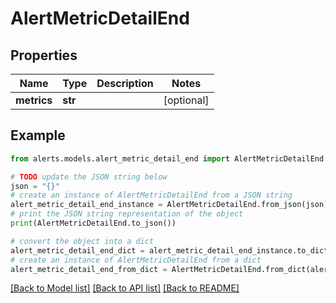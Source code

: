 # AlertMetricDetailEnd


## Properties

Name | Type | Description | Notes
------------ | ------------- | ------------- | -------------
**metrics** | **str** |  | [optional] 

## Example

```python
from alerts.models.alert_metric_detail_end import AlertMetricDetailEnd

# TODO update the JSON string below
json = "{}"
# create an instance of AlertMetricDetailEnd from a JSON string
alert_metric_detail_end_instance = AlertMetricDetailEnd.from_json(json)
# print the JSON string representation of the object
print(AlertMetricDetailEnd.to_json())

# convert the object into a dict
alert_metric_detail_end_dict = alert_metric_detail_end_instance.to_dict()
# create an instance of AlertMetricDetailEnd from a dict
alert_metric_detail_end_from_dict = AlertMetricDetailEnd.from_dict(alert_metric_detail_end_dict)
```
[[Back to Model list]](../README.md#documentation-for-models) [[Back to API list]](../README.md#documentation-for-api-endpoints) [[Back to README]](../README.md)



